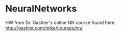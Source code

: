 # NeuralNetworks
 HW from Dr. Gashler's online NN course found here: http://gashler.com/mike/courses/nn/
